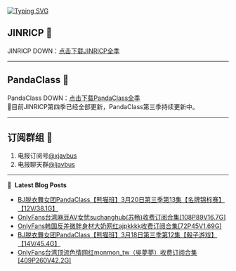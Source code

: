 [![Typing SVG](https://readme-typing-svg.herokuapp.com?font=Fira+Code&pause=1000&center=true&vCenter=true&random=true&width=435&lines=JINRICP%26PandaClass)](https://git.io/typing-svg)
## JINRICP 👋   
JINRICP DOWN：[点击下载JINRICP全季](https://mypikpak.com/s/VODz7HXQoqcX0UrvaXfDtFoPo1)
****
## PandaClass 💯   
PandaClass DOWN：[点击下载PandaClass全季](https://mypikpak.com/s/VOKOTZkoEnkyvCnELVSquM97o1)   
💞目前JINRICP第四季已经全部更新，PandaClass第三季持续更新中。
****
## 订阅群组 🔞
1. 电报订阅号[@xjavbus](https://t.me/xjavbus)
2. 电报聊天群[@ljavbus](https://t.me/ljavbus)
**** 
📕 &nbsp;**Latest Blog Posts**
<!-- BLOG-POST-LIST:START -->
- [BJ脱衣舞女团PandaClass【熊猫班】3月20日第三季第13集【名牌锦标赛】【12V/38.1G】](https://fuli.niuc.net/299.html)
- [OnlyFans台湾麻豆AV女忧suchanghub&lpar;苏畅&rpar;收费订阅合集[108P89V16.7G]](https://fuli.niuc.net/298.html)
- [OnlyFans韩国反差微胖身材大奶网红ajpkkkk收费订阅合集[72P45V1.69G]](https://fuli.niuc.net/297.html)
- [BJ脱衣舞女团PandaClass【熊猫班】3月18日第三季第12集【骰子游戏】【14V/45.4G】](https://fuli.niuc.net/296.html)
- [OnlyFans台湾顶流色情网红monmon_tw（吳夢夢）收费订阅合集[409P260V42.2G]](https://fuli.niuc.net/295.html)
<!-- BLOG-POST-LIST:END -->
